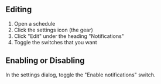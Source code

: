 ## Editing
1. Open a schedule
2. Click the settings icon (the gear)
3. Click "Edit" under the heading "Notifications"
4. Toggle the switches that you want

## Enabling or Disabling
In the settings dialog, toggle the "Enable notifications" switch.